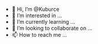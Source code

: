 - 👋 Hi, I’m @Kuburce
- 👀 I’m interested in ...
- 🌱 I’m currently learning ...
- 💞️ I’m looking to collaborate on ...
- 📫 How to reach me ...

<!---
Kuburce/Kuburce is a ✨ special ✨ repository because its `README.md` (this file) appears on your GitHub profile.
You can click the Preview link to take a look at your changes.
--->
